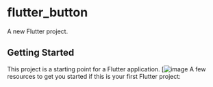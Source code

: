 # flutter_button

A new Flutter project.

## Getting Started

This project is a starting point for a Flutter application.
[![image](https://user-images.githubusercontent.com/58179608/152764758-234ef060-0728-4911-92f5-5a7e65ee5eed.png)
A few resources to get you started if this is your first Flutter project:
